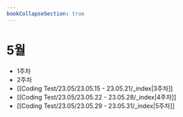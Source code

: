 ```yaml
---
bookCollapseSection: true
---
```

# 5월

- 1주차
- 2주차
- [[Coding Test/23.05/23.05.15 - 23.05.21/_index|3주차]]
- [[Coding Test/23.05/23.05.22 - 23.05.28/_index|4주차]]
- [[Coding Test/23.05/23.05.29 - 23.05.31/_index|5주차]]